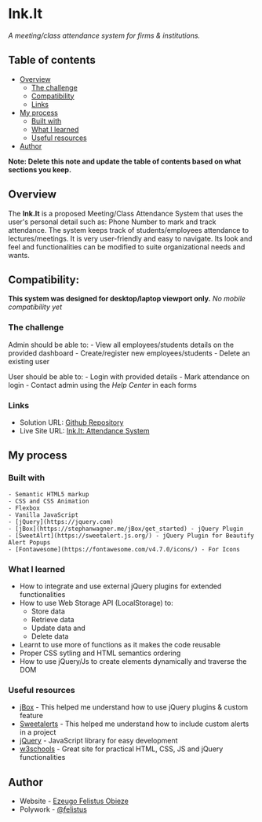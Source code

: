 # Ink.It
*A meeting/class attendance system for firms &amp; institutions.*

## Table of contents

- [Overview](#overview)
  - [The challenge](#the-challenge)
  - [Compatibility](#compatibility)
  - [Links](#links)
- [My process](#my-process)
  - [Built with](#built-with)
  - [What I learned](#what-i-learned)
  - [Useful resources](#useful-resources)
- [Author](#author)

**Note: Delete this note and update the table of contents based on what sections you keep.**

## Overview
The **Ink.It** is a proposed Meeting/Class Attendance System that uses the user's personal detail such as: Phone Number to mark and track attendance.
The system keeps track of students/employees attendance to lectures/meetings.
It is very user-friendly and easy to navigate. Its look and feel and functionalities can be modified to suite organizational needs and wants.

## Compatibility:
**This system was designed for desktop/laptop viewport only.**
*No mobile compatibility yet*

### The challenge

Admin should be able to:
    - View all employees/students details on the provided dashboard
    - Create/register new employees/students
    - Delete an existing user

User should be able to:
    - Login with provided details
    - Mark attendance on login
    - Contact admin using the *Help Center* in each forms

### Links

- Solution URL: [Github Repository](https://github.com/Felistus/Ink.It)
- Live Site URL: [Ink.It: Attendance System](https://felistus.github.io/Ink.It/index.html)

## My process

### Built with

    - Semantic HTML5 markup
    - CSS and CSS Animation
    - Flexbox
    - Vanilla JavaScript
    - [jQuery](https://jquery.com)
    - [jBox](https://stephanwagner.me/jBox/get_started) - jQuery Plugin
    - [SweetAlrt](https://sweetalert.js.org/) - jQuery Plugin for Beautify Alert Popups
    - [Fontawesome](https://fontawesome.com/v4.7.0/icons/) - For Icons

### What I learned
- How to integrate and use external jQuery plugins for extended functionalities
- How to use Web Storage API (LocalStorage) to:
  - Store data
  - Retrieve data
  - Update data and 
  - Delete data
- Learnt to use more of functions as it makes the code reusable
- Proper CSS sytling and HTML semantics ordering
- How to use jQuery/Js to create elements dynamically and traverse the DOM

### Useful resources

- [jBox](https://stephanwagner.me/jBox/get_started) - This helped me understand how to use jQuery plugins & custom feature
- [Sweetalerts](https://sweetalert.js.org/) - This helped me understand how to include custom alerts in a project
- [jQuery](https://jquery.com) - JavaScript library for easy development
- [w3schools](https://w3schools.com) - Great site for practical HTML, CSS, JS and jQuery functionalities

## Author

- Website - [Ezeugo Felistus Obieze](https://felistus.github.io/myportfolio/)
- Polywork - [@felistus](https://poly.work/felistus)